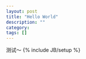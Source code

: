 ```yaml
---
layout: post
title: "Hello World"
description: ""
category: 
tags: []
---
```

测试～
{% include JB/setup %}

